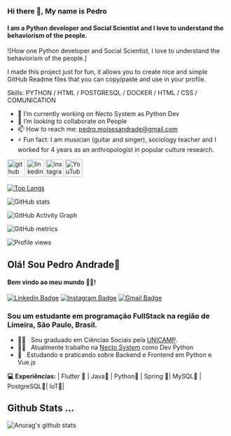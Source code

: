 ### Hi there 👋, My name is Pedro
#### I am a Python developer and Social Scientist and I love to understand the behaviorism of the people.
![How one Python developer and Social Scientist, I love to understand the behaviorism of the people.]

I made this project just for fun, it allows you to create nice and simple GitHub Readme files that you can copy/paste and use in your profile.

Skills: PYTHON / HTML / POSTGRESQL / DOCKER / HTML /  CSS / COMUNICATION

- 🔭 I’m currently working on Necto System as Python Dev 
- 👯 I’m looking to collaborate on People 
- 📫 How to reach me: pedro.moisesandrade@gmail.com 
- ⚡ Fun fact: I am musician (guitar and singer), sociology teacher and I worked for 4 years as an anthropologist in popular culture research.   


[<img src='https://cdn.jsdelivr.net/npm/simple-icons@3.0.1/icons/github.svg' alt='github' height='40'>](https://github.com/watrax13)  [<img src='https://cdn.jsdelivr.net/npm/simple-icons@3.0.1/icons/linkedin.svg' alt='linkedin' height='40'>](https://www.linkedin.com/in/pedro-moises-andrade-dos-santos/)  [<img src='https://cdn.jsdelivr.net/npm/simple-icons@3.0.1/icons/instagram.svg' alt='instagram' height='40'>](https://www.instagram.com/pedroandrade.py/)  [<img src='https://cdn.jsdelivr.net/npm/simple-icons@3.0.1/icons/youtube.svg' alt='YouTube' height='40'>](https://www.youtube.com/channel/UCAd_xdItpeZ72wAR1r9oZ1w)  

[![Top Langs](https://github-readme-stats.vercel.app/api/top-langs/?username=watrax13)](https://github.com/anuraghazra/github-readme-stats)

![GitHub stats](https://github-readme-stats.vercel.app/api?username=wartrax13&show_icons=true)  

![GitHub Activity Graph](https://activity-graph.herokuapp.com/graph?username=wartrax13)  

![GitHub metrics](https://metrics.lecoq.io/watrax13)  

![Profile views](https://gpvc.arturio.dev/watrax13)  

## Olá! Sou Pedro Andrade👋
#### Bem vindo ao meu mundo 🧑‍💻!

 [![Linkedin Badge](https://img.shields.io/badge/-wartrax13-6633cc?-LinkedIn-blue?style=flat-square&logo=Linkedin&logoColor=white&link=https://www.linkedin.com/in/pedro-moises-andrade-dos-santos/)](https://www.linkedin.com/in/pedro-moises-andrade-dos-santos/) 
 [![Instagram Badge](https://img.shields.io/badge/-Instagram-blue?style=flat-square&logo=Instagram&logoColor=white&link=https://instagram.com/pedroandrade.py?igshid=1o9uhlz6bqs4s)](https://instagram.com/pedroandrade.py?igshid=1o9uhlz6bqs4s) 
[![Gmail Badge](https://img.shields.io/badge/-pedro.moisesandrade@gmail.com-6633cc?style=flat-square&logo=Gmail&logoColor=white&link=mailto:pedro.moisesandrade@gmail.com)](mailto:pedro.moisesandrade@gmail.com)

### Sou um estudante em programação FullStack na região de Limeira, São Paulo, Brasil.

- 👨‍🎓  &nbsp; Sou graduado em Ciências Sociais pela [UNICAMP](https://www.unicamp.br/unicamp/).
- 👨‍💻 &nbsp; Atualmente trabalho na [Necto System](http://znc.com.br/en/) como Dev Python
- 📖 &nbsp; Estudando e praticando sobre Backend e Frontend em Python e Vue.js

**💻 Experiências:**
 | Flutter 💙 | Java🧡 | Python💜 | Spring 💜| MySQL💜 | PostgreSQL💜| IoT💜|


## Github Stats ...
![Anurag's github stats](https://github-readme-stats.vercel.app/api?username=wartrax13&count_private=true&show_icons=true&theme=onedark)
